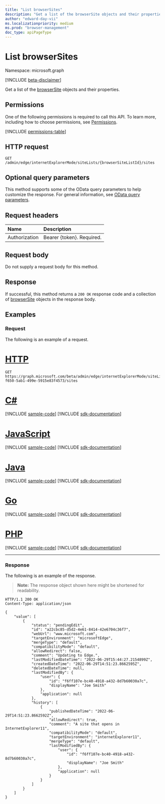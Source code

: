```yaml
---
title: "List browserSites"
description: "Get a list of the browserSite objects and their properties."
author: "edward-day-vii"
ms.localizationpriority: medium
ms.prod: "browser-management"
doc_type: apiPageType
---
```


# List browserSites
Namespace: microsoft.graph

[!INCLUDE [beta-disclaimer](../../includes/beta-disclaimer.md)]

Get a list of the [browserSite](../resources/browsersite.md) objects and their properties.

## Permissions
One of the following permissions is required to call this API. To learn more, including how to choose permissions, see [Permissions](/graph/permissions-reference).

<!-- { "blockType": "permissions", "name": "browsersitelist_list_sites" } -->
[!INCLUDE [permissions-table](../includes/permissions/browsersitelist-list-sites-permissions.md)]

## HTTP request

<!-- {
  "blockType": "ignored"
}
-->
``` http
GET /admin/edge/internetExplorerMode/siteLists/{browserSiteListId}/sites
```

## Optional query parameters
This method supports some of the OData query parameters to help customize the response. For general information, see [OData query parameters](/graph/query-parameters).

## Request headers
|Name|Description|
|:---|:---|
|Authorization|Bearer {token}. Required.|

## Request body
Do not supply a request body for this method.

## Response

If successful, this method returns a `200 OK` response code and a collection of [browserSite](../resources/browsersite.md) objects in the response body.

## Examples

### Request
The following is an example of a request.

# [HTTP](#tab/http)
<!-- {
  "blockType": "request",
  "name": "list_browsersite",
  "sampleKeys": ["e370d818-f650-5ab1-499e-5915e83f4573"]
}
-->
``` http
GET https://graph.microsoft.com/beta/admin/edge/internetExplorerMode/siteLists/e370d818-f650-5ab1-499e-5915e83f4573/sites
```

# [C#](#tab/csharp)
[!INCLUDE [sample-code](../includes/snippets/csharp/list-browsersite-csharp-snippets.md)]
[!INCLUDE [sdk-documentation](../includes/snippets/snippets-sdk-documentation-link.md)]

# [JavaScript](#tab/javascript)
[!INCLUDE [sample-code](../includes/snippets/javascript/list-browsersite-javascript-snippets.md)]
[!INCLUDE [sdk-documentation](../includes/snippets/snippets-sdk-documentation-link.md)]

# [Java](#tab/java)
[!INCLUDE [sample-code](../includes/snippets/java/list-browsersite-java-snippets.md)]
[!INCLUDE [sdk-documentation](../includes/snippets/snippets-sdk-documentation-link.md)]

# [Go](#tab/go)
[!INCLUDE [sample-code](../includes/snippets/go/list-browsersite-go-snippets.md)]
[!INCLUDE [sdk-documentation](../includes/snippets/snippets-sdk-documentation-link.md)]

# [PHP](#tab/php)
[!INCLUDE [sample-code](../includes/snippets/php/list-browsersite-php-snippets.md)]
[!INCLUDE [sdk-documentation](../includes/snippets/snippets-sdk-documentation-link.md)]

---

### Response
The following is an example of the response.
>**Note:** The response object shown here might be shortened for readability.
<!-- {
  "blockType": "response",
  "truncated": true,
  "@odata.type": "microsoft.graph.browserSite",
  "isCollection": true
}
-->
``` http
HTTP/1.1 200 OK
Content-Type: application/json

{
    "value": [
        {
            "status": "pendingEdit",
            "id": "a22cbc85-d5d2-4e61-8414-42e6704c36f7",
            "webUrl": "www.microsoft.com",
            "targetEnvironment": "microsoftEdge",
            "mergeType": "default",
            "compatibilityMode": "default",
            "allowRedirect": false,
            "comment": "Updating to Edge.",
            "lastModifiedDateTime": "2022-06-29T15:44:27.2154899Z",
            "createdDateTime": "2022-06-29T14:51:23.8662595Z",
            "deletedDateTime": null,
            "lastModifiedBy": {
                "user": {
                    "id": "f6ff107e-bc40-4918-a432-8d7b60030a7c",
                    "displayName": "Joe Smith"
                },
                "application": null
            },
            "history": [
                {
                    "publishedDateTime": "2022-06-29T14:51:23.8662592Z",
                    "allowRedirect": true,
                    "comment": "A site that opens in InternetExplorer11",
                    "compatibilityMode": "default",
                    "targetEnvironment": "internetExplorer11",
                    "mergeType": "default",
                    "lastModifiedBy": {
                        "user": {
                            "id": "f6ff107e-bc40-4918-a432-8d7b60030a7c",
                            "displayName": "Joe Smith"
                        },
                        "application": null
                    }
                }
            ]
        }
    ]
}
```


